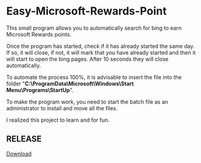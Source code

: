 # Easy-Microsoft-Rewards-Point

This small program allows you to automatically search for bing to earn Microsoft Rewards points.<p>

Once the program has started, check if it has already started the same day. If so, it will close, if not, it will mark that you have already started and then it will start to open the bing pages. After 10 seconds they will close automatically.<p>

To automate the process 100%, it is advisable to insert the file into the folder "__C:\ProgramData\Microsoft\Windows\Start Menu\Programs\StartUp__".

To make the program work, you need to start the batch file as an administrator to install and move all the files.
  
 I realized this project to learn and for fun.
  
  ## RELEASE
  
 [Download](https://github.com/zSavT/Easy-Microsoft-Rewards-Point/releases/tag/Final)

